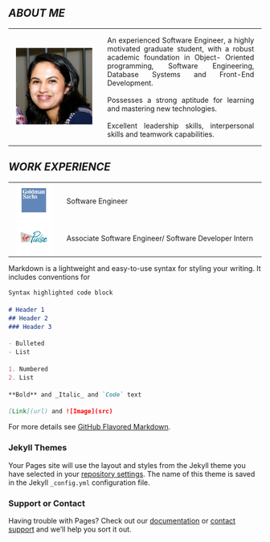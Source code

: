 ## _**ABOUT ME**_
   
<table style="border-width:0;">     
    <tr>         
        <td style="padding:0 15px 0 15px;"><img src="images/pic.jpeg" alt="Erandi Ranthilake" width="1000" length="1000"></td>         
        <td style="padding:0 15px 0 15px;"><p align="justify">
            An experienced Software Engineer, a highly motivated graduate student, with a robust academic foundation in Object- Oriented programming, Software Engineering, Database
                        Systems and Front-End Development.<br><br>Possesses a strong aptitude for learning and mastering
                        new technologies.<br><br>Excellent leadership skills, interpersonal skills and teamwork capabilities.
            </p></td>     
    </tr> 
</table>


## _**WORK EXPERIENCE**_

<table style="border-collapse:collapse;" width=100%>     
    <tr>         
        <td style="border:none; padding:0 15px 0 15px;" width=20%><img src="images/goldmanSachs.jpg" alt="Goldman Sachs Logo" width="100" length="100"></td>         
        <td style="border:none; padding:0 15px 0 15px;">
            <p align="justify"> Software Engineer<br>
            </p></td>     
    </tr>
    <tr>   
        <td style="border:none; padding:0 15px 0 15px;" width=20%><img src="images/VirginPulseLogo.jpg" alt="Virgin Pulse Logo" width="100" length="100"></td>         
        <td style="border:none; padding:0 15px 0 15px;">
            <p align="justify">
            Associate Software Engineer/ Software Developer Intern
            </p></td>     
    </tr>
</table>

Markdown is a lightweight and easy-to-use syntax for styling your writing. It includes conventions for

```markdown
Syntax highlighted code block

# Header 1
## Header 2
### Header 3

- Bulleted
- List

1. Numbered
2. List

**Bold** and _Italic_ and `Code` text

[Link](url) and ![Image](src)
```

For more details see [GitHub Flavored Markdown](https://guides.github.com/features/mastering-markdown/).

### Jekyll Themes

Your Pages site will use the layout and styles from the Jekyll theme you have selected in your [repository settings](https://github.com/erandiranthilake/portfolio/settings). The name of this theme is saved in the Jekyll `_config.yml` configuration file.

### Support or Contact

Having trouble with Pages? Check out our [documentation](https://docs.github.com/categories/github-pages-basics/) or [contact support](https://support.github.com/contact) and we’ll help you sort it out.
